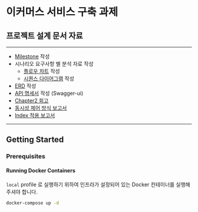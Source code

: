 # 이커머스 서비스 구축 과제

## 프로젝트 설계 문서 자료

-----

* [Milestone](https://github.com/leejisuu/hhplus-ecommerce-serivce/milestone/1) 작성
* 시나리오 요구사항 별 분석 자료 작성
  * [플로우 차트](https://chip-parmesan-fbe.notion.site/16f0183f52a7808fa4f3de7c8ccd4859?pvs=4) 작성
  * [시퀀스 다이어그램](docs/SequenceDiagram.md) 작성
* [ERD](docs/ERD.md) 작성
* [API 명세서](docs/ApiDocs.md) 작성 (Swagger-ui)
* [Chapter2 회고](docs/review.md)
* [동시성 제어 방식 보고서](https://velog.io/@jsks0826/%ED%95%AD%ED%95%B4-%ED%94%8C%EB%9F%AC%EC%8A%A4%EC%9D%B4%EC%BB%A4%EB%A8%B8%EC%8A%A4-%EC%8B%9C%EB%82%98%EB%A6%AC%EC%98%A4-%EB%8F%99%EC%8B%9C%EC%84%B1-%EC%A0%9C%EC%96%B4-%EB%B0%A9%EC%8B%9D-%EB%B9%84%EA%B5%90)
* [Index 적용 보고서](docs/index.md)
---

## Getting Started
### Prerequisites
#### Running Docker Containers

`local` profile 로 실행하기 위하여 인프라가 설정되어 있는 Docker 컨테이너를 실행해주셔야 합니다.

```bash
docker-compose up -d